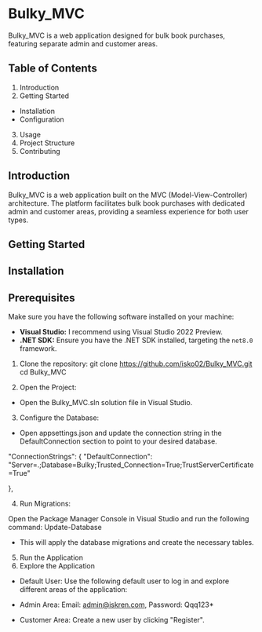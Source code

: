 # Bulky_MVC
Bulky_MVC is a web application designed for bulk book purchases, featuring separate admin and customer areas.
## Table of Contents
1. Introduction
2. Getting Started
- Installation
- Configuration
3. Usage
4. Project Structure
5. Contributing

  
## Introduction
Bulky_MVC is a web application built on the MVC (Model-View-Controller) architecture.
The platform facilitates bulk book purchases with dedicated admin and customer areas,
providing a seamless experience for both user types.


## Getting Started

## Installation

## Prerequisites
Make sure you have the following software installed on your machine:

- **Visual Studio:** I recommend using Visual Studio 2022 Preview.
- **.NET SDK:** Ensure you have the .NET SDK installed, targeting the `net8.0` framework.

1. Clone the repository:
git clone https://github.com/isko02/Bulky_MVC.git
cd Bulky_MVC

2. Open the Project:

- Open the Bulky_MVC.sln solution file in Visual Studio.

3. Configure the Database:

- Open appsettings.json and update the connection string in the DefaultConnection section to point to your desired database.


"ConnectionStrings": {
    "DefaultConnection": "Server=.;Database=Bulky;Trusted_Connection=True;TrustServerCertificate=True"

  },


4. Run Migrations:

Open the Package Manager Console in Visual Studio and run the following command:
Update-Database
- This will apply the database migrations and create the necessary tables.

5. Run the Application
6. Explore the Application

- Default User: 
Use the following default user to log in and explore different areas of the application:

- Admin Area:
Email: admin@iskren.com, 
Password: Qqq123*

- Customer Area:
Create a new user by clicking "Register".

